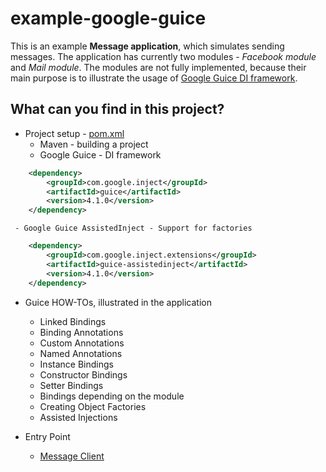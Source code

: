 example-google-guice
===========================
This is an example **Message application**, which simulates sending messages.  The application has currently two modules - *Facebook module* and *Mail module*. The modules are not fully implemented, because their main purpose is to illustrate the usage of [Google Guice DI framework](https://github.com/google/guice/wiki/GettingStarted).


What can you find in this project?
----------------------------------------------
 - Project setup - [pom.xml](https://github.com/Iretha/tutorials/blob/master/example-google-guice/pom.xml)
	 - Maven - building a project
	 - Google Guice - DI framework
```xml		
	<dependency>
		<groupId>com.google.inject</groupId>
		<artifactId>guice</artifactId>
		<version>4.1.0</version>
	</dependency>
```
	 - Google Guice AssistedInject - Support for factories
```xml		
	<dependency>
		<groupId>com.google.inject.extensions</groupId>
		<artifactId>guice-assistedinject</artifactId>
		<version>4.1.0</version>
	</dependency>
````

 - Guice HOW-TOs, illustrated in the application
	 - Linked Bindings
	 - Binding Annotations
	 - Custom Annotations
	 - Named Annotations
	 - Instance Bindings
	 - Constructor Bindings
	 - Setter Bindings
	 - Bindings depending on the module
	 - Creating Object Factories
	 - Assisted Injections
	 
 - Entry Point
	 - [Message Client](https://github.com/Iretha/tutorials/blob/master/example-google-guice/src/test/java/com/smdev/guice/msg/MessageAppTest.java)
